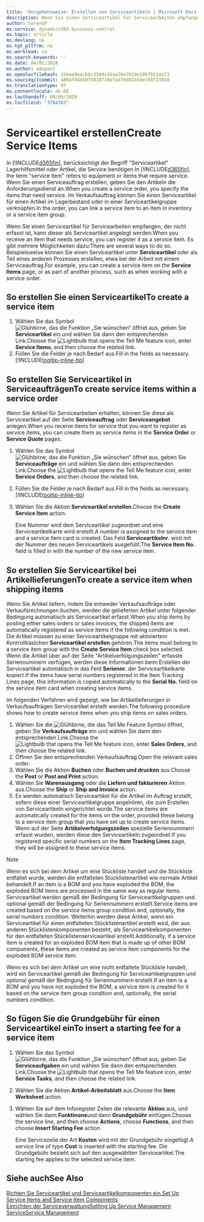 ```yaml
---
title: 'Vorgehensweise: Erstellen von Serviceartikeln | Microsoft Docs'
description: Wenn Sie einen Serviceartikel für Servicearbeiten empfangen, der nicht erfasst ist, kann dieser als Serviceartikel angelegt werden.
author: SorenGP
ms.service: dynamics365-business-central
ms.topic: article
ms.devlang: na
ms.tgt_pltfrm: na
ms.workload: na
ms.search.keywords: ''
ms.date: 04/01/2020
ms.author: edupont
ms.openlocfilehash: 22eee9eacbbc3589c41aa70e7619e2097b51aa73
ms.sourcegitcommit: a80afd4e5075018716efad76d82a54e158f1392d
ms.translationtype: HT
ms.contentlocale: de-DE
ms.lasthandoff: 09/09/2020
ms.locfileid: "3784383"
---
```

# <a name="create-service-items"></a><span data-ttu-id="6095c-103">Serviceartikel erstellen</span><span class="sxs-lookup"><span data-stu-id="6095c-103">Create Service Items</span></span>
<span data-ttu-id="6095c-104">In [!INCLUDE[d365fin](includes/d365fin_md.md)], berücksichtigt der Begriff "Serviceartikel" Lagerhilfsmittel oder Artikel, die Service benötigen.</span><span class="sxs-lookup"><span data-stu-id="6095c-104">In [!INCLUDE[d365fin](includes/d365fin_md.md)], the term "service item" refers to equipment or items that require service.</span></span> <span data-ttu-id="6095c-105">Wenn Sie einen Serviceauftrag erstellen, geben Sie den Artikeln die Anforderungsdienst an.</span><span class="sxs-lookup"><span data-stu-id="6095c-105">When you create a service order, you specify the items that need service.</span></span> <span data-ttu-id="6095c-106">Im Verkaufsauftrag können Sie einen Serviceartikel für einen Artikel im Lagerbestand oder in einer Serviceartikelgruppe verknüpfen.</span><span class="sxs-lookup"><span data-stu-id="6095c-106">In the order, you can link a service item to an item in inventory or a service item group.</span></span>    

<span data-ttu-id="6095c-107">Wenn Sie einen Serviceartikel für Servicearbeiten empfangen, der nicht erfasst ist, kann dieser als Serviceartikel angelegt werden.</span><span class="sxs-lookup"><span data-stu-id="6095c-107">When you receive an item that needs service, you can register it as a service item.</span></span> <span data-ttu-id="6095c-108">Es gibt mehrere Möglichkeiten dazu:</span><span class="sxs-lookup"><span data-stu-id="6095c-108">There are several ways to do so.</span></span> <span data-ttu-id="6095c-109">Beispielsweise können Sie einen Serviceartikel unter **Serviceartikel** oder als Teil eines anderen Prozesses erstellen, etwa bei der Arbeit mit einem Serviceauftrag.</span><span class="sxs-lookup"><span data-stu-id="6095c-109">For example, you can create a service item on the **Service Items** page, or as part of another process, such as when working with a service order.</span></span>   

## <a name="to-create-a-service-item"></a><span data-ttu-id="6095c-110">So erstellen Sie einen Serviceartikel</span><span class="sxs-lookup"><span data-stu-id="6095c-110">To create a service item</span></span>  
1. <span data-ttu-id="6095c-111">Wählen Sie das Symbol ![Glühbirne, das die Funktion „Sie wünschen“ öffnet](media/ui-search/search_small.png "Was möchten Sie tun?") aus, geben Sie **Serviceartikel** ein und wählen Sie dann den entsprechenden Link.</span><span class="sxs-lookup"><span data-stu-id="6095c-111">Choose the ![Lightbulb that opens the Tell Me feature](media/ui-search/search_small.png "Tell me what you want to do") icon, enter **Service Items**, and then choose the related link.</span></span>
2. <span data-ttu-id="6095c-112">Füllen Sie die Felder je nach Bedarf aus.</span><span class="sxs-lookup"><span data-stu-id="6095c-112">Fill in the fields as necessary.</span></span> [!INCLUDE[tooltip-inline-tip](includes/tooltip-inline-tip_md.md)]  

## <a name="to-create-service-items-within-a-service-order"></a><span data-ttu-id="6095c-113">So erstellen Sie Serviceartikel in Serviceaufträgen</span><span class="sxs-lookup"><span data-stu-id="6095c-113">To create service items within a service order</span></span>  
<span data-ttu-id="6095c-114">Wenn Sie Artikel für Servicearbeiten erhalten, können Sie diese als Serviceartikel auf der Seite **Serviceauftrag** oder **Serviceangebot** anlegen.</span><span class="sxs-lookup"><span data-stu-id="6095c-114">When you receive items for service that you want to register as service items, you can create them as service items in the **Service Order** or **Service Quote** pages.</span></span>  

1. <span data-ttu-id="6095c-115">Wählen Sie das Symbol ![Glühbirne, das die Funktion „Sie wünschen“ öffnet](media/ui-search/search_small.png "Was möchten Sie tun?") aus, geben Sie **Serviceaufträge** ein und wählen Sie dann den entsprechenden Link.</span><span class="sxs-lookup"><span data-stu-id="6095c-115">Choose the ![Lightbulb that opens the Tell Me feature](media/ui-search/search_small.png "Tell me what you want to do") icon, enter **Service Orders**, and then choose the related link.</span></span>  
2. <span data-ttu-id="6095c-116">Füllen Sie die Felder je nach Bedarf aus.</span><span class="sxs-lookup"><span data-stu-id="6095c-116">Fill in the fields as necessary.</span></span> [!INCLUDE[tooltip-inline-tip](includes/tooltip-inline-tip_md.md)]  
3. <span data-ttu-id="6095c-117">Wählen Sie die Aktion **Serviceartikel erstellen**.</span><span class="sxs-lookup"><span data-stu-id="6095c-117">Choose the **Create Service Item** action.</span></span>  

    <span data-ttu-id="6095c-118">Eine Nummer wird dem Serviceartikel zugeordnet und eine Serviceartikelkarte wird erstellt.</span><span class="sxs-lookup"><span data-stu-id="6095c-118">A number is assigned to the service item and a service item card is created.</span></span> <span data-ttu-id="6095c-119">Das Feld **Serviceartikelnr.** wird mit der Nummer des neuen Serviceartikels ausgefüllt.</span><span class="sxs-lookup"><span data-stu-id="6095c-119">The **Service Item No.** field is filled in with the number of the new service item.</span></span>

## <a name="to-create-a-service-item-when-shipping-items"></a><span data-ttu-id="6095c-120">So erstellen Sie Serviceartikel bei Artikellieferungen</span><span class="sxs-lookup"><span data-stu-id="6095c-120">To create a service item when shipping items</span></span>  
<span data-ttu-id="6095c-121">Wenn Sie Artikel liefern, indem Sie entweder Verkaufsaufträge oder Verkaufsrechnungen buchen, werden die gelieferten Artikel unter folgender Bedingung automatisch als Serviceartikel erfasst.</span><span class="sxs-lookup"><span data-stu-id="6095c-121">When you ship items by posting either sales orders or sales invoices, the shipped items are automatically registered as service items if the following condition is met.</span></span> <span data-ttu-id="6095c-122">Die Artikel müssen zu einer Serviceartikelgruppe mit aktiviertem Kontrollkästchen **Serviceartikel erstellen** gehören.</span><span class="sxs-lookup"><span data-stu-id="6095c-122">The items must belong to a service item group with the **Create Service Item** check box selected.</span></span> <span data-ttu-id="6095c-123">Wenn die Artikel über auf der Seite "Artikelverfolgungszeilen" erfasste Seriennummern verfügen, werden diese Informationen beim Erstellen der Serviceartikel automatisch in das Feld **Seriennr.** der Serviceartikelkarte kopiert.</span><span class="sxs-lookup"><span data-stu-id="6095c-123">If the items have serial numbers registered in the Item Tracking Lines page, this information is copied automatically to the **Serial No.** field on the service item card when creating service items.</span></span>  

<span data-ttu-id="6095c-124">Im folgenden Verfahren wird gezeigt, wie bei Artikellieferungen in Verkaufsaufträgen Serviceartikel erstellt werden.</span><span class="sxs-lookup"><span data-stu-id="6095c-124">The following procedure shows how to create service items when you ship items on sales orders.</span></span>  

1. <span data-ttu-id="6095c-125">Wählen Sie die ![Glühbirne, die das Tell Me Feature](media/ui-search/search_small.png "Was möchten Sie tun?") Symbol öffnet, geben Sie **Verkaufsaufträge** ein und wählen Sie dann den entsprechenden Link.</span><span class="sxs-lookup"><span data-stu-id="6095c-125">Choose the ![Lightbulb that opens the Tell Me feature](media/ui-search/search_small.png "Tell me what you want to do") icon, enter **Sales Orders**, and then choose the related link.</span></span>  
2. <span data-ttu-id="6095c-126">Öffnen Sie den entsprechenden Verkaufsauftrag.</span><span class="sxs-lookup"><span data-stu-id="6095c-126">Open the relevant sales order.</span></span>  
3. <span data-ttu-id="6095c-127">Wählen Sie die Aktion **Buchen** oder **Buchen und drucken** aus.</span><span class="sxs-lookup"><span data-stu-id="6095c-127">Choose the **Post** or **Post and Print** action.</span></span>  
4. <span data-ttu-id="6095c-128">Wählen Sie **Warenausgang** oder die **Liefern und fakturieren** Aktion aus.</span><span class="sxs-lookup"><span data-stu-id="6095c-128">Choose the **Ship** or **Ship and Invoice** action.</span></span>  
5. <span data-ttu-id="6095c-129">Es werden automatisch Serviceartikel für die Artikel im Auftrag erstellt, sofern diese einer Serviceartikelgruppe angehören, die zum Erstellen von Serviceartikeln eingerichtet wurde.</span><span class="sxs-lookup"><span data-stu-id="6095c-129">The service items are automatically created for the items on the order, provided these belong to a service item group that you have set up to create service items.</span></span> <span data-ttu-id="6095c-130">Wenn auf der Seite **Artikelverfolgungszeilen** spezielle Seriennummern erfasst wurden, werden diese den Serviceartikeln zugeordnet.</span><span class="sxs-lookup"><span data-stu-id="6095c-130">If you registered specific serial numbers on the **Item Tracking Lines** page, they will be assigned to these service items.</span></span>  

> [!NOTE]  
>  <span data-ttu-id="6095c-131">Wenn es sich bei dem Artikel um eine Stückliste handelt und die Stückliste entfaltet wurde, werden die entfalteten Stücklistenartikel wie normale Artikel behandelt.</span><span class="sxs-lookup"><span data-stu-id="6095c-131">If an item is a BOM and you have exploded the BOM, the exploded BOM items are processed in the same way as regular items.</span></span> <span data-ttu-id="6095c-132">Serviceartikel werden gemäß der Bedingung für Serviceartikelgruppen und optional gemäß der Bedingung für Seriennummern erstellt.</span><span class="sxs-lookup"><span data-stu-id="6095c-132">Service items are created based on the service items group condition and, optionally, the serial numbers condition.</span></span> <span data-ttu-id="6095c-133">Weiterhin werden diese Artikel, wenn ein Serviceartikel für einen entfalteten Stücklistenartikel erstellt wird, der aus anderen Stücklistenkomponenten besteht, als Serviceartikelkomponenten für den entfalteten Stücklistenserviceartikel erstellt.</span><span class="sxs-lookup"><span data-stu-id="6095c-133">Additionally, if a service item is created for an exploded BOM item that is made up of other BOM components, these items are created as service item components for the exploded BOM service item.</span></span>  
>   
>  <span data-ttu-id="6095c-134">Wenn es sich bei dem Artikel um eine nicht entfaltete Stückliste handelt, wird ein Serviceartikel gemäß der Bedingung für Serviceartikelgruppen und optional gemäß der Bedingung für Seriennummern erstellt.</span><span class="sxs-lookup"><span data-stu-id="6095c-134">If an item is a BOM and you have not exploded the BOM, a service item is created for it based on the service item group condition and, optionally, the serial numbers condition.</span></span>  

## <a name="to-insert-a-starting-fee-for-a-service-item"></a><span data-ttu-id="6095c-135">So fügen Sie die Grundgebühr für einen Serviceartikel ein</span><span class="sxs-lookup"><span data-stu-id="6095c-135">To insert a starting fee for a service item</span></span>
1. <span data-ttu-id="6095c-136">Wählen Sie das Symbol ![Glühbirne, das die Funktion „Sie wünschen“ öffnet](media/ui-search/search_small.png "Tell Me-Funktion") aus, geben Sie **Serviceaufgaben** ein und wählen Sie dann den entsprechenden Link.</span><span class="sxs-lookup"><span data-stu-id="6095c-136">Choose the ![Lightbulb that opens the Tell Me feature](media/ui-search/search_small.png "Tell me what you want to do") icon, enter **Service Tasks**, and then choose the related link.</span></span>
2. <span data-ttu-id="6095c-137">Wählen Sie die Aktion **Artikel-Arbeitsblatt** aus.</span><span class="sxs-lookup"><span data-stu-id="6095c-137">Choose the **Item Worksheet** action.</span></span>
3. <span data-ttu-id="6095c-138">Wählen Sie auf dem Inforegister Zeilen die relevante **Aktion** aus, und wählen Sie dann **Funktinone**und dann **Grundgebühr** einfügen.</span><span class="sxs-lookup"><span data-stu-id="6095c-138">Choose the service line, and then choose **Actions**, choose **Functions**, and then choose **Insert Starting Fee** action.</span></span>  

    <span data-ttu-id="6095c-139">Eine Servicezeile der Art **Kosten** wird mit der Grundgebühr eingefügt.</span><span class="sxs-lookup"><span data-stu-id="6095c-139">A service line of type **Cost** is inserted with the starting fee.</span></span> <span data-ttu-id="6095c-140">Die Grundgebühr bezieht sich auf den ausgewählten Serviceartikel.</span><span class="sxs-lookup"><span data-stu-id="6095c-140">The starting fee applies to the selected service item.</span></span>

## <a name="see-also"></a><span data-ttu-id="6095c-141">Siehe auch</span><span class="sxs-lookup"><span data-stu-id="6095c-141">See Also</span></span>  
[<span data-ttu-id="6095c-142">Richten Sie Serviceartikel und Serviceartikelkomponenten ein.</span><span class="sxs-lookup"><span data-stu-id="6095c-142">Set Up Service Items and Service Item Components</span></span>](service-how-setup-service-items.md)  
[<span data-ttu-id="6095c-143">Einrichten der Serviceverwaltung</span><span class="sxs-lookup"><span data-stu-id="6095c-143">Setting Up Service Management</span></span>](service-setup-service.md)  
[<span data-ttu-id="6095c-144">Service</span><span class="sxs-lookup"><span data-stu-id="6095c-144">Service Management</span></span>](service-service.md)  
